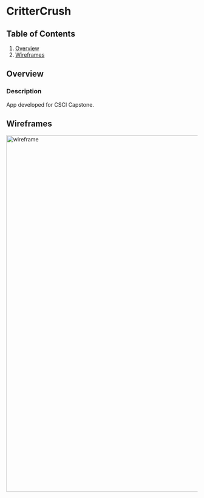 # CritterCrush

## Table of Contents
1. [Overview](#Overview)
2. [Wireframes](#Wireframes)

## Overview
### Description
App developed for CSCI Capstone.

## Wireframes
<img width="936" alt="wireframe" src="https://user-images.githubusercontent.com/56377738/219255625-d18c0f9c-cf09-4b9f-9ba7-582b401fbdc8.png">
